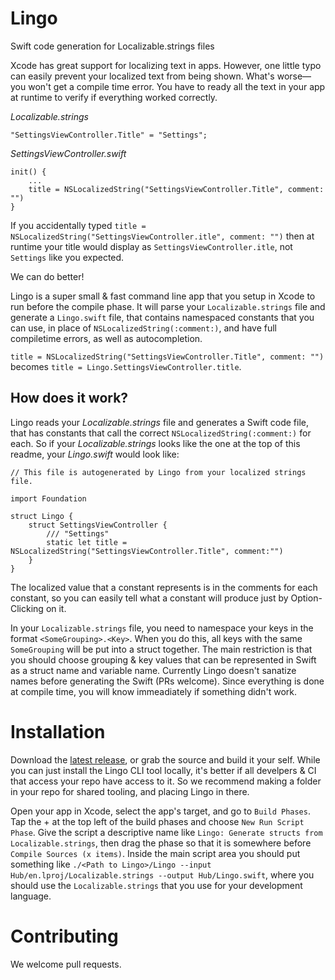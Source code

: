 # Lingo
Swift code generation for Localizable.strings files

Xcode has great support for localizing text in apps. However, one little typo can easily prevent your localized text from being shown. What's worse—you won't get a compile time error. You have to ready all the text in your app at runtime to verify if everything worked correctly.

*Localizable.strings*

```
"SettingsViewController.Title" = "Settings";
```

*SettingsViewController.swift*

```
init() {
	...
	title = NSLocalizedString("SettingsViewController.Title", comment: "")
}
```
If you accidentally typed `title = NSLocalizedString("SettingsViewController.itle", comment: "")` then at runtime your title would display as `SettingsViewController.itle`, not `Settings` like you expected.

We can do better!

Lingo is a super small & fast command line app that you setup in Xcode to run before the compile phase. It will parse your `Localizable.strings` file and generate a `Lingo.swift` file, that contains namespaced constants that you can use, in place of `NSLocalizedString(:comment:)`, and have full compiletime errors, as well as autocompletion.

`title = NSLocalizedString("SettingsViewController.Title", comment: "")` becomes `title = Lingo.SettingsViewController.title`.

## How does it work?
Lingo reads your *Localizable.strings* file and generates a Swift code file, that has constants that call the correct `NSLocalizedString(:comment:)` for each. So if your *Localizable.strings* looks like the one at the top of this readme, your *Lingo.swift* would look like:

```
// This file is autogenerated by Lingo from your localized strings file.

import Foundation

struct Lingo {
    struct SettingsViewController {
        /// "Settings"
        static let title = NSLocalizedString("SettingsViewController.Title", comment:"")
    }
}
```

The localized value that a constant represents is in the comments for each constant, so you can easily tell what a constant will produce just by Option-Clicking on it.

In your `Localizable.strings` file, you need to namespace your keys in the format `<SomeGrouping>.<Key>`. When you do this, all keys with the same `SomeGrouping` will be put into a struct together. The main restriction is that you should choose grouping & key values that can be represented in Swift as a struct name and variable name. Currently Lingo doesn't sanatize names before generating the Swift (PRs welcome). Since everything is done at compile time, you will know immeadiately if something didn't work.

# Installation
Download the [latest release](https://github.com/Mobelux/Lingo/releases/latest), or grab the source and build it your self. While you can just install the Lingo CLI tool locally, it's better if all develpers & CI that access your repo have access to it. So we recommend making a folder in your repo for shared tooling, and placing Lingo in there.

Open your app in Xcode, select the app's target, and go to `Build Phases`. Tap the +  at the top left of the build phases and choose `New Run Script Phase`. Give the script a descriptive name like `Lingo: Generate structs from Localizable.strings`, then drag the phase so that it is somewhere before `Compile Sources (x items)`. Inside the main script area you should put something like `./<Path to Lingo>/Lingo --input Hub/en.lproj/Localizable.strings --output Hub/Lingo.swift`, where you should use the `Localizable.strings` that you use for your development language. 

# Contributing
We welcome pull requests.
